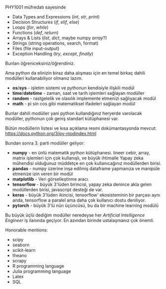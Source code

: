 PHY1001 müfredatı sayesinde

- Data Types and Expressions (*int*, *str*, *print*)
- Decision Structures (*if*, *elif*, *else*)
- Loops (*for*, *while*)
- Functions (*def*, *return*) 
- Arrays & Lists (*list*, *dict*, maybe numpy *array*?)
- Strings (string operations, search, format)
- Files (file input-output)
- Exception Handling (*try*, *except*, *finally*)

Bunları öğreniceksiniz/öğrendiniz.

Ama python da elinizin biraz daha alışması için en temel birkaç dahili modülleri kullanabiliyor olmanız lazım.

- **os**/**sys** - işletim sistemi ve pythonun kendisiyle ilişkili modül
- **time**/**datetime** - zaman, saat ve tarih işlemleri sağlayan modüller
- **random** - rastgelelik ve olasılık implemente etmenizi sağlıyacak modül
- **math** - pi sin cos gibi matematiksel ifadeleri sağlayan modül

Bunlar dahili modüller yani python kullandığınız heryerde varolacak modüller, pythonun çok geniş standart kütüphanesi var.

Bütün modüllerin listesi ve kısa açıklama resmi dokümantasyonda mevcut: https://docs.python.org/3/py-modindex.html

Bundan sonra 3. parti modüller geliyor:

- **numpy** - en ünlü matematik python kütüphanesi. lineer cebir, array, matrix işlemleri için çok kullanışlı, ve büyük ihtimalle Yapay zeka mühendisi olduğunuz müddetçe en çok kullanıcağınız modüllerden birisi.
- **pandas** - numpy üzerine inşa edilmiş dataframe yapmanıza ve manipüle etmenize izin veren bir modül
- **matplotlib** - Veri görselleştirme aracı.
- **tensorflow** - büyük 3'lüden birincisi, yapay zeka denince akla gelen modüllerden birisi, javascript desteği de var.
- **keras** - büyük 3'lüden ikincisi, tensorflow' ekosisteminin bir parçası aynı anda, tensorflow a paralel ama daha çok kullanıcı dostu deniliyor.
- **pytorch** - büyük 3'lü nün üçüncüsü, bu da bir machine learning modülü

Bu büyük üçlü dediğim modüller neredeyse her *Artificial  Intelligence Engineer* iş ilanında geçiyor. En azından birinde ustalaşmanız çok önemli.

Honorable mentions: 
- scipy
- seaborn
- scikit-learn
- theano
- scrapy
- R programming language
- Julia programming language
- Latex
- SQL
